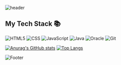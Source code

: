![header](https://capsule-render.vercel.app/api?type=waving&color=black&height=200&section=header&text=JeunYongGyu&fontColor=FFFFFF&fontSize=50&animation=twinkling)

<h2> My Tech Stack 📚</h2>

![HTML5](https://img.shields.io/badge/HTML5-E34F26?style=for-the-badge&logo=html5&logoColor=white)
![CSS](https://img.shields.io/badge/CSS3-1572B6?style=for-the-badge&logo=css3&logoColor=white)
![JavaScript](https://img.shields.io/badge/JavaScript-F7DF1E?style=for-the-badge&logo=javascript&logoColor=black)
![Java](https://img.shields.io/badge/Java-ED8B00?style=for-the-badge&logo=java&logoColor=white)
![Oracle](https://img.shields.io/badge/Oracle-F80000?style=for-the-badge&logo=Oracle&logoColor=white)
![Git](https://img.shields.io/badge/GIT-E44C30?style=for-the-badge&logo=git&logoColor=white)

[![Anurag's GitHub stats](https://github-readme-stats.vercel.app/api?username=JYG200&theme=dark&show_icons=true)](https://github.com/JYG200/github-readme-stats)
[![Top Langs](https://github-readme-stats.vercel.app/api/top-langs/?username=JYG200&layout=compact&theme=dark&langs_count=10)](https://github.com/anuraghazra/github-readme-stats)

![Footer](https://capsule-render.vercel.app/api?type=waving&color=black&height=200&section=footer)
